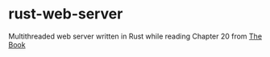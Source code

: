# rust-web-server
Multithreaded web server written in Rust while reading Chapter 20 from [The Book](https://doc.rust-lang.org/book/)